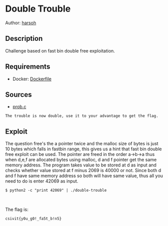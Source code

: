 # Double Trouble
Author: [harsoh](https://github.com/harsoh)

## Description

Challenge based on fast bin double free exploitation.

## Requirements

- Docker: [Dockerfile](./Dockerfile)

## Sources

- [prob.c](./prob.c)

```
The trouble is now double, use it to your advantage to get the flag.

```

## Exploit

The question free's the a pointer twice and the malloc size of bytes is just 10 bytes which falls in fastbin range, this gives us a hint that fast bin double free exploit can
be used. The pointer are freed in the order a->b->a thus when d,e,f are allocated bytes using malloc, d and f pointer get the same memory address. The program takes value to
be stored at d as input and checks whether value stored at f minus 2069 is 40000 or not. Since both d and f have same memory address so both will have same value, 
thus all you need to do is enter 42069 as input.

```
$ python2 -c "print 42069" | ./double-trouble
```

<br /> 

The flag is:

```
csivit{y0u_g0!_fa5t_b!n5}
```
